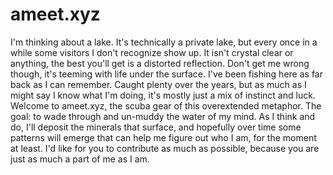 # ameet.xyz

I'm thinking about a lake. It's technically a private lake, but every once in a while some visitors I don't recognize show up. It isn't crystal clear or anything, the best you'll get is a distorted reflection. Don't get me wrong though, it's teeming with life under the surface. I've been fishing here as far back as I can remember. Caught plenty over the years, but as much as I might say I know what I'm doing, it's mostly just a mix of instinct and luck. Welcome to ameet.xyz, the scuba gear of this overextended metaphor. The goal: to wade through and un-muddy the water of my mind. As I think and do, I'll deposit the minerals that surface, and hopefully over time some patterns will emerge that can help me figure out who I am, for the moment at least. I'd like for you to contribute as much as possible, because you are just as much a part of me as I am. </p>
